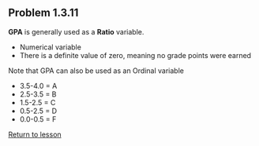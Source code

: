 ## Problem 1.3.11
__GPA__ is generally used as a __Ratio__ variable.
* Numerical variable
* There is a definite value of zero, meaning no grade points were earned

Note that GPA can also be used as an Ordinal variable
* 3.5-4.0 = A
* 2.5-3.5 = B
* 1.5-2.5 = C
* 0.5-2.5 = D
* 0.0-0.5 = F

[Return to lesson](../1_3_LevelsOfMeasurement.md#practice)